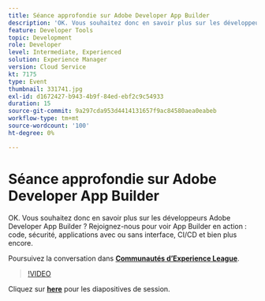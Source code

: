 ```yaml
---
title: Séance approfondie sur Adobe Developer App Builder
description: 'OK. Vous souhaitez donc en savoir plus sur les développeurs Adobe Developer App Builder ? Rejoignez-nous pour voir Adobe Developer App Builder en action : code, sécurité, applications avec ou sans interface, CI/CD, etc. Cette session a été diffusée dans le cadre d’un événement de contenu Adobe Developers Live.'
feature: Developer Tools
topic: Development
role: Developer
level: Intermediate, Experienced
solution: Experience Manager
version: Cloud Service
kt: 7175
type: Event
thumbnail: 331741.jpg
exl-id: d1672427-b943-4b9f-84ed-ebf2c9c54933
duration: 15
source-git-commit: 9a297cda953d4414131657f9ac84580aea0eabeb
workflow-type: tm+mt
source-wordcount: '100'
ht-degree: 0%

---
```


# Séance approfondie sur Adobe Developer App Builder

OK. Vous souhaitez donc en savoir plus sur les développeurs Adobe Developer App Builder ? Rejoignez-nous pour voir App Builder en action : code, sécurité, applications avec ou sans interface, CI/CD et bien plus encore.

Poursuivez la conversation dans **[Communautés d’Experience League](https://adobe.ly/36Yd3v6)**.

>[!VIDEO](https://video.tv.adobe.com/v/331741/?quality=12&learn=on&hidetitle=true)

Cliquez sur **[here](/help/adobe-developers-live/assets/app-builder.pdf)** pour les diapositives de session.
